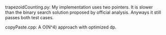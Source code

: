 trapezoidCounting.py: My implementation uses two pointers. It is slower than the binary search solution proposed by official analysis. Anyways it still passes both test cases. 

copyPaste.cpp: A O(N^4) approach with optimized dp.
